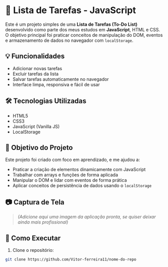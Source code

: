 # 📝 Lista de Tarefas - JavaScript

Este é um projeto simples de uma **Lista de Tarefas (To-Do List)** desenvolvido como parte dos meus estudos em **JavaScript**, HTML e CSS. O objetivo principal foi praticar conceitos de manipulação do DOM, eventos e armazenamento de dados no navegador com `localStorage`.

## 💡 Funcionalidades

- Adicionar novas tarefas
- Excluir tarefas da lista
- Salvar tarefas automaticamente no navegador
- Interface limpa, responsiva e fácil de usar

## 🛠 Tecnologias Utilizadas

- HTML5
- CSS3
- JavaScript (Vanilla JS)
- LocalStorage

## 🎯 Objetivo do Projeto

Este projeto foi criado com foco em aprendizado, e me ajudou a:
- Praticar a criação de elementos dinamicamente com JavaScript
- Trabalhar com arrays e funções de forma aplicada
- Manipular o DOM e lidar com eventos de forma prática
- Aplicar conceitos de persistência de dados usando o `localStorage`

## 📷 Captura de Tela

> *(Adicione aqui uma imagem da aplicação pronta, se quiser deixar ainda mais profissional)*

## 🚀 Como Executar

1. Clone o repositório:
```bash
git clone https://github.com/Vitor-ferreira11/nome-do-repo
